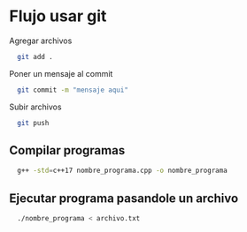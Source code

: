 
# Flujo usar git

Agregar archivos
```bash
  git add .
```

Poner un mensaje al commit
```bash
  git commit -m "mensaje aqui"  
```

Subir archivos
```bash
  git push
```

## Compilar programas
```bash
  g++ -std=c++17 nombre_programa.cpp -o nombre_programa
```

## Ejecutar programa pasandole un archivo
```bash
  ./nombre_programa < archivo.txt
```
